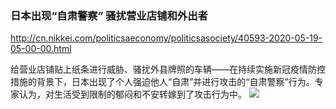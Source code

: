 ### 日本出现“自肃警察” 骚扰营业店铺和外出者
http://cn.nikkei.com/politicsaeconomy/politicsasociety/40593-2020-05-19-05-00-00.html

给营业店铺贴上纸条进行威胁、骚扰外县牌照的车辆——在持续实施新冠疫情防控措施的背景下，日本出现了个人强迫他人“自肃”并进行攻击的“自肃警察”行为。专家认为，对生活受到限制的郁闷和不安转嫁到了攻击行为中。
![](http://cn.nikkei.com/images/2020/05/0518/0518-08-1-M.jpg)
